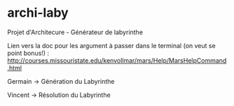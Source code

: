 # archi-laby
Projet d'Architecure - Générateur de labyrinthe

Lien vers la doc pour les argument à passer dans le terminal (on veut se point bonus!) : http://courses.missouristate.edu/kenvollmar/mars/Help/MarsHelpCommand.html

Germain -> Génération du Labyrinthe

Vincent -> Résolution du Labyrinthe
